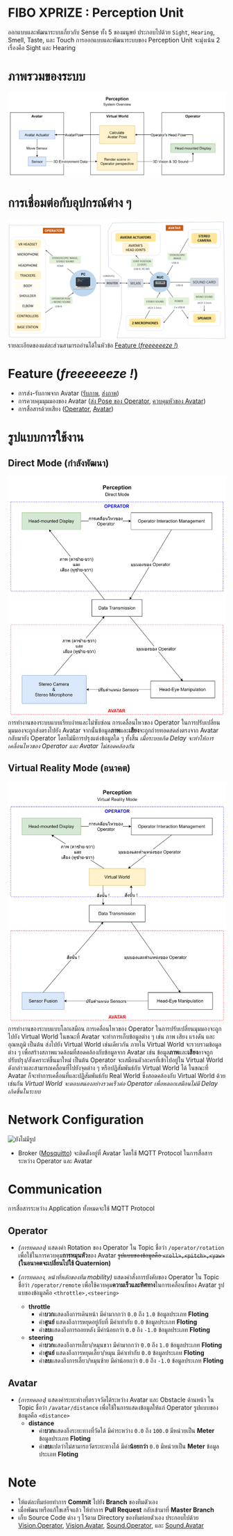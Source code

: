 # FIBO XPRIZE : Perception Unit
ออกแบบและพัฒนาระบบเกี่ยวกับ Sense ทั้ง 5 ของมนุษย์ ประกอบไปด้วย `Sight`, `Hearing`, Smell, Taste, และ Touch  การออกแบบและพัฒนาระบบของ Perception Unit จะมุ่งเน้น 2 เรื่องคือ Sight และ Hearing


# ภาพรวมของระบบ
![System Overview](src/img/Perception&#32;System&#32;Overview&#32;-&#32;2019-10-23&#32;C.png)


# การเชื่อมต่อกับอุปกรณ์ต่าง ๆ
![ยังไม่มีรูป](src/img/Peripheral&#32;-&#32;2020-02-06&#32;A.png)
รายละเอียดของแต่ละส่วนสามารถอ่านได้ในหัวข้อ [Feature (*freeeeeeze !*)](#feature-freeeeeeze-)


# Feature (*freeeeeeze !*)
- การส่ง-รับภาพจาก Avatar ([รับภาพ](Vision.Operator), [ส่งภาพ](Vision.Avatar/beta/streaming))
- การควบคุมมุมมองของ Avatar ([ส่ง Pose ของ Operator](Vision.Operator), [ควบคุมหัวของ Avatar](Vision.Avatar))
- การสื่อสารด้วยเสียง ([Operator](Sound.Operator), [Avatar](Sound.Avatar))


# รูปแบบการใช้งาน
## Direct Mode (กำลังพัฒนา)
![Direct Mode](src/img/Perception&#32;-&#32;Direct&#32;Mode&#32;-&#32;2019-12-12&#32;A.png)
การทำงานของระบบแบบเรียบง่ายและไม่ซับซ่อน  การเคลื่อนไหวของ Operator ในการปรับเปลี่ยนมุมมองจะถูกส่งตรงไปยัง Avatar จากนั้นข้อมูล**ภาพ**และ**เสียง**จะถูกถ่ายทอดสดส่งตรงจาก Avatar กลับมายัง Operator โดยไม่มีการปรุงแต่งข้อมูลใด ๆ ทั้งสิ้น
*เมื่อระบบเกิด Delay จะทำให้การเคลื่อนไหวของ Operator และ Avatar ไม่สอดคล้องกัน*

## Virtual Reality Mode (อนาคต)
![Virtual Reality Mode](src/img/Perception&#32;-&#32;Virtual&#32;Reality&#32;Mode&#32;-&#32;2019-12-12&#32;B.png)
การทำงานของระบบแบบโลกเสมือน  การเคลื่อนไหวของ Operator ในการปรับเปลี่ยนมุมมองจะถูกไปยัง Virtual World ในขณะที่ Avatar จะทำการเก็บข้อมูลต่าง ๆ เช่น ภาพ เสียง แรงดัน และอุณหภูมิ เป็นต้น ส่งไปยัง Virtual World เช่นเดียวกัน  ภายใน Virtual World จะรวบรวมข้อมูลต่าง ๆ เพื่อสร้างสภาพแวดล้อมที่สอดคล้องกับข้อมูลจาก Avatar เช่น ข้อมูล**ภาพ**และ**เสียง**อาจถูกปรับปรุง/สังเคราะห์ขึ้นมาใหม่ เป็นต้น  Operator จะเสมือนตัวละครที่เข้าไปอยู่ใน Virtual World ดังกล่าวและสามารถเคลื่อนที่ไปยังจุดต่าง ๆ หรือปฏิสัมพันธ์กับ Virtual World ได้ ในขณะที่ Avatar ก็จะทำการเคลื่อนที่และปฏิสัมพันธ์กับ Real World ซึ่งสอดคล้องกับ Virtual World ด้วยเช่นกัน
*Virtual World จะตอบสนองอย่างรวดเร็วต่อ Operator เพื่อหลอกเสมือนไม่มี Delay เกิดขึ้นในระบบ*


# Network Configuration
![ยังไม่มีรูป](http://www.google.com/search?q=ยังไม่มีรูป+private+network.jpg)
- Broker ([Mosquitto](https://www.mosquitto.org)) จะติดตั้งอยู่ที่ Avatar โดยใช้ MQTT Protocol ในการสื่อสารระหว่าง Operator และ Avatar


# Communication
การสื่อสารระหว่าง Application ทั้งหมดจะใช้ MQTT Protocol
## Operator
- *(การทดลอง)* แสดงค่า Rotation ของ Operator ใน Topic ชื่อว่า `/operator/rotation` เพื่อใช้ในการควบคุม**การหมุนหัว**ของ Avatar  ~~รูปแบบของข้อมูลคือ `<roll>,<pitch>,<yaw>`~~ **(ในอนาคตจะเปลี่ยนไปใช้ Quaternion)**

- *(การทดลอง, หน้าที่หลักของทีม mobility)* แสดงคำสั่งการบังคับของ Operator ใน Topic ชื่อว่า `/operator/remote` เพื่อใช้ควบคุม**ความเร็วและทิศทาง**ในการเคลื่อนที่ของ Avatar  รูปแบของข้อมูลคือ `<throttle>,<steering>`
  - **throttle**
    - ค่า**บวก**แสดงถึงการเดินหน้า มีค่ามากกว่า `0.0` ถึง `1.0` ข้อมูลประเภท **Floting**
    - ค่า**ศูนย์** แสดงถึงการหยุดอยู่กับที่ มีค่าเท่ากับ `0.0` ข้อมูลประเภท **Floting**
    - ค่า**ลบ**แสดงถึงการถอยหลัง มีค่าน้อยกว่า `0.0` ถึง `-1.0` ข้อมูลประเภท **Floting**
  - **steering**
    - ค่า**บวก**แสดงถึงการเลี้ยว/หมุนขวา มีค่ามากกว่า `0.0` ถึง `1.0` ข้อมูลประเภท **Floting**
    - ค่า**ศูนย์** แสดงถึงการหยุดเลี้ยว/หมุน มีค่าเท่ากับ `0.0` ข้อมูลประเภท **Floting**
    - ค่า**ลบ**แสดงถึงการเลี้ยว/หมุนซ้าย มีค่าน้อยกว่า `0.0` ถึง `-1.0` ข้อมูลประเภท **Floting**

## Avatar
- *(การทดลอง)* แสดงค่าระยะห่างที่ตรวจวัดได้ระหว่าง Avatar และ Obstacle ด้านหน้า ใน Topic ชื่อว่า `/avatar/distance` เพื่อใช้ในการแสดงข้อมูลให้แก่ Operator  รูปแบบของข้อมูลคือ `<distance>`
  - **distance**
    - ค่า**บวก**แสดงถึงระยะทางที่วัดได้ มีค่าระหว่าง `0.0` ถึง `100.0` มีหน่วยเป็น **Meter** ข้อมูลประเภท **Floting**
    - ค่า**ลบ**แปลว่าไม่สามารถวัดระยะทางได้ มีค่า**น้อยกว่า** `0.0` มีหน่วยเป็น **Meter** ข้อมูลประเภท **Floting**

# Note
- ให้แต่ละทีมย่อยทำการ **Commit** ไปยัง **Branch** ของทีมตัวเอง
- เมื่อพัฒนาหรือแก้ใขเสร็จแล้ว ให้ทำการ **Pull Request** กลับเข้ามาที่ **Master Branch**
- เก็บ Source Code ต่าง ๆ ไว้ตาม Directory ของทีมย่อยตัวเอง ประกอบไปด้วย [Vision.Operator](Vision.Operator), [Vision.Avatar](Vision.Avatar), [Sound.Operator](Sound.Operator), และ [Sound.Avatar](Sound.Avatar)
